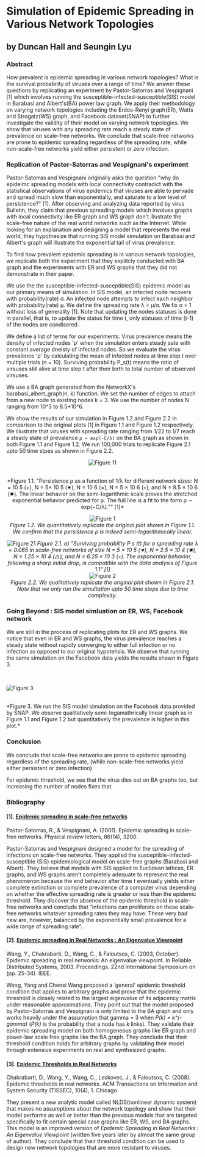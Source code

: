 # Simulation of Epidemic Spreading in Various Network Topologies
## by Duncan Hall and Seungin Lyu


### Abstract

How prevalent is epidemic spreading in various network topologies? What is the survival probability of viruses over a range of time? We answer these questions by replicating an experiment by Pastor-Satorras and Vespignani [1] which involves running the susceptible-infected-susceptible(SIS) model in Barabasi and Albert's(BA) power law graph. We apply their methodology on varying network topologies including the Erdos-Renyi graph(ER), Watts and Strogatz(WS) graph, and Facebook dataset(SNAP) to further investigate the validity of their model on varying network topologies. We show that viruses with any spreading rate reach a steady state of prevalence on scale-free networks. We conclude that scale-free networks are prone to epidemic spreading regardless of the spreading rate, while non-scale-free networks yield either persistent or zero infection.


### Replication of Pastor-Satorras and Vespignani's experiment

Pastor-Satorras and Vespignani originally asks the question "why do epideimc spreading models with local connectivity contradict with the statistical observations of virus epidemics that viruses are able to pervade and spread much slow than exponentially, and saturate to a low level of persistence?" [1]. After observing and analyzing data reported by virus Bulletin, they claim that previous spreading models which involves graphs with local connectivity like ER graph and WS graph don't illustrate the scale-free nature of the real world networks such as the Internet. While looking for an explanation and designing a model that represents the real world, they hypothesize that running SIS model simulation on Barabasi and Albert's graph will illustrate the exponential tail of virus prevalence.

To find how prevalent epidemic spreading is in various network topologies, we replicate both the experiment that they explitcly conducted with BA graph and the experiments with ER and WS graphs that they did not demonstrate in their paper.

We use the the susceptible-infected-susceptible(SIS) epidemic model as our primary means of simulation. In SIS model, an infected node recovers with probability(rate) σ. An infected node attempts to infect each neighbor with probability(rate) µ. We define the spreading rate λ = µ/σ. We fix σ = 1 without loss of generality [1]. Note that updating the nodes statuses is done in parallel, that is, to update the status for time t, only statuses of time (t-1) of the nodes are condisered.

We define a list of terms for our experiments. Virus prevalence means the density of infected nodes 'ρ' when the simulation enters steady sate with constant average dneisty of infected nodes. So we evaluate the virus prevalence 'ρ' by calculating the mean of infected nodes at time step t over multiple trials (n = 10). Surviving probability P_s(t) means the ratio of virsuses still alive at time step t after their birth to total number of observed virsuses.

We use a BA graph generated from the NetworkX's barabasi_albert_graph(n, k) function. We set the number of edges to attach from a new node to existing nodes k = 3. We use the number of nodes N ranging from 10^3 to 8.5*10^6.

We show the results of our simulation in Figure 1.2 and Figure 2.2 in comparison to the original plots [1] in Figure 1.1 and Figure 1.2 respectively. We illustrate that viruses with spreading rate ranging from 1/22 to 1/7 reach a steady state of prevalence `ρ ~ exp(-C/λ)` on the BA graph as shown in both Figure 1.1 and Figure 1.2. We run 100,000 trials to replicate Figure 2.1 upto 50 time stpes as shown in Figure 2.2.

<center>

![Figure 11](../resources/figure11.png)

<br>
*Figure 1.1. "Persistence ρ as a function of 1/λ for different network sizes: N = 10 5 (+), N = 5× 10 5
(✷), N = 10 6 (×), N = 5 × 10 6 (◦), and N = 8.5 × 10 6 (✸). The linear behavior on the
semi-logarithmic scale proves the stretched exponential behavior predicted for ρ. The full line is a
fit to the form ρ ∼ exp(−C/λ)."" [1]*
<br>


![Figure 1](../resources/figure1.png)
<br>
*Figure 1.2. We quantitatively replicate the original plot shown in Figure 1.1. We confirm that the persistence ρ is indeed semi-logarithmically linear.*
<br>


![Figure 21](../resources/figure21.png)
*Figure 2.1. a) "Surviving probability P s (t) for a spreading rate λ = 0.065 in scale-free networks of
size N = 5 × 10 5 (✷), N = 2.5 × 10 4 (✸), N = 1.25 × 10 4 (△), and N = 6.25 × 10 3 (◦). The
exponential behavior, following a sharp initial drop, is compatible with the data analysis of Figure 1.1" [1]*
<br>
![Figure 2](../resources/figure2.png)
<br>
*Figure 2.2. We qualitatively replicate the original plot shown in Figure 2.1. Note that we only run the simultation upto 50 time steps due to time complexity.*
<br>

</center>

### Going Beyond : SIS model simluation on ER, WS, Facebook network

We are still in the process of replicating plots for ER and WS graphs. We notice that even in ER and WS graphs, the virus prevalence reaches a steady state without rapidly converging to either full infection or no infection as opposed to our original hypotehsis. We observe that running the same simulation on the Facebook data yields the results shown in Figure 3.

<br>

![Figure 3](https://github.com/SeunginLyu/EpidemicSpreading/blob/master/resources/figure3.png)

<br>
*Figure 3. We run the SIS model simulation on the Facebook data provided by SNAP. We observe qualitatively semi-logamathrically linear graph as in Figure 1.1 and Figure 1.2 but quantitatively the prevalence is higher in this plot.*

### Conclusion

We conclude that scale-free networks are prone to epidemic spreading regardless of the spreading rate,
(while non-scale-free networks yield either persistent or zero infection)

For epidemic threshold, we see that the virus dies out on BA graphs too, but increasing the number of nodes fixes that.

### Bibliography

#### [1]. [Epidemic spreading in scale-free networks](https://github.com/SeunginLyu/EpidemicSpreading/blob/master/papers/epidemic_spreading_in_SF_networks.pdf)

Pastor-Satorras, R., & Vespignani, A. (2001). Epidemic spreading in scale-free networks. Physical review letters, 86(14), 3200.

Pastor-Satorras and Vespignani  designed a model for the spreading of infections on scale-free networks. They applied the susceptible-infected-susceptible (SIS) epidemiological model on scale-free graphs (Barabasi and Albert). They believe that models with SIS applied to Euclidean lattices, ER graphs, and WS graphs aren’t completely adequate to represent the real phenomenon because the end behavior after time *t* eventually yields either complete extinction or complete prevalence of a computer virus depending on whether the effective spreading rate is greater or less than the epidemic threshold. They discover the absence of the epidemic threshold in scale-free networks and conclude that “infections can proliferate on these scale-free networks whatever spreading rates they may have. These very bad new are, however, balanced by the exponentially small prevalence for a wide range of spreading rate”.

#### [2]. [Epidemic spreading in Real Networks : An Eigenvalue Viewpoint](https://github.com/SeunginLyu/EpidemicSpreading/blob/master/papers/epidemic_threshols_real_networks_eignevalue.pdf)

Wang, Y., Chakrabarti, D., Wang, C., & Faloutsos, C. (2003, October). Epidemic spreading in real networks: An eigenvalue viewpoint. In Reliable Distributed Systems, 2003. Proceedings. 22nd International Symposium on (pp. 25-34). IEEE.

Wang, Yang and Chenxi Wang proposed a ‘general’ epidemic threshold condition that applies to arbitrary graphs and prove that the epidemic threshold is closely related to the largest eigenvalue of its adjacency matrix under reasonable approximations. They point out that the model proposed by Pastor-Satorras and Vespignani is only limited to the BA graph and only works heavily under the assumption that gamma = 3 when *P(k) = k^(-gamma)* (*P(k)* is the probability that a node has *k* links). They validate their epidemic spreading model on both homogeneous graphs like ER graph and power-law scale free graphs like the BA graph. They conclude that their threshold condition holds for arbitrary graphs by validating their model through extensive experiments on real and synthesized graphs.


#### [3]. [Epidemic Thresholds in Real Networks](https://github.com/SeunginLyu/EpidemicSpreading/blob/master/papers/epidemic_thresholds_real_netowkrs.pdf)

Chakrabarti, D., Wang, Y., Wang, C., Leskovec, J., & Faloutsos, C. (2008). Epidemic thresholds in real networks. ACM Transactions on Information and System Security (TISSEC), 10(4), 1.
Chicago

They present a new analytic model called NLDS(nonlinear dynamic system) that makes no assumptions about the network topology and show that their model performs as well or better than the previous models that are targeted specifically to fit certain special case graphs like ER, WS, and BA graphs. This model is an improved version of <i>Epidemic Spreading in Real Networks : An Eigenvalue Viewpoint</i> (written five years later by almost the same group of author). They conclude that their threshold condition can be used to design new network topologies that are more resistant to viruses.
